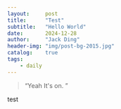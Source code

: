 ```yaml
---
layout:     post
title:      "Test"
subtitle:   "Hello World"
date:       2024-12-28
author:     "Jack Ding"
header-img: "img/post-bg-2015.jpg"
catalog:	true
tags:
    - daily
---
```


> “Yeah It's on. ”

test
